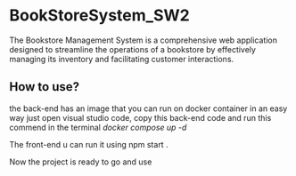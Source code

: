 # BookStoreSystem_SW2
The Bookstore Management System is a comprehensive web application  designed to streamline the operations of a bookstore by effectively  managing its inventory and facilitating customer interactions.


## How to use?
the back-end has an image that you can run on docker container in an easy way 
just open visual studio code, copy this back-end code and run this commend in the terminal 
*docker compose up -d*

The front-end u can run it using npm start .

Now the project is ready to go and use 
